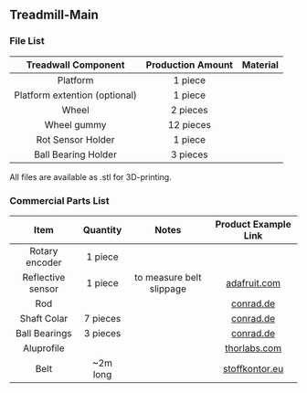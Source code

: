 ## Treadmill-Main
### File List
| Treadwall Component | Production Amount | Material |
| :---: | :---: | :---: |
| Platform | 1 piece |  |
| Platform extention (optional) | 1 piece |  |
| Wheel | 2 pieces |  |
| Wheel gummy | 12 pieces |  |
| Rot Sensor Holder | 1 piece |  |
| Ball Bearing Holder | 3 pieces |  |

All files are available as .stl for 3D-printing.

### Commercial Parts List
| Item | Quantity | Notes | Product Example Link |
| :---: | :---: | :---: | :---: |
| Rotary encoder | 1 piece |  |  |
| Reflective sensor | 1 piece | to measure belt slippage | [adafruit.com](https://www.adafruit.com/product/3930?srsltid=AfmBOoqHi9kokLFhfNtaCtoBjj8dQEUZTka99oJ9M-Xgqp1RmW8L5P0L) |
| Rod |  |  | [conrad.de](https://www.conrad.de/de/p/silberstahl-welle-reely-o-x-l-6-mm-x-500-mm-237086.html) |
| Shaft Colar | 7 pieces |  | [conrad.de](https://www.conrad.de/de/p/famotec-stellring-sortiment-passend-fuer-welle-details-6-mm-m3-10-st-2106638.html?searchType=SearchRedirect) |
| Ball Bearings | 3 pieces |  | [conrad.de](https://www.conrad.de/de/p/reely-hk-0608-nadelhuelse-6-mm-10-mm-8-mm-217042.html) |
| Aluprofile |  |  | [thorlabs.com](https://www.thorlabs.com/newgrouppage9.cfm?objectgroup_id=194) |
| Belt | ~2m long |  | [stoffkontor.eu](https://www.stoffkontor.eu/oxford-polyester-gewebe-600d-farbe-schwarz/) |
